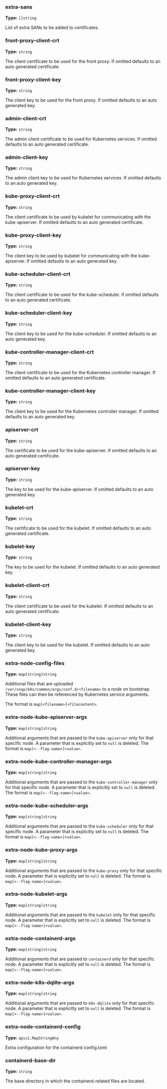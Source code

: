 ### extra-sans
**Type:** `[]string`<br>

List of extra SANs to be added to certificates.

### front-proxy-client-crt
**Type:** `string`<br>

The client certificate to be used for the front proxy.
If omitted defaults to an auto generated certificate.

### front-proxy-client-key
**Type:** `string`<br>

The client key to be used for the front proxy.
If omitted defaults to an auto generated key.

### admin-client-crt
**Type:** `string`<br>

The admin client certificate to be used for Kubernetes services.
If omitted defaults to an auto generated certificate.

### admin-client-key
**Type:** `string`<br>

The admin client key to be used for Kubernetes services.
If omitted defaults to an auto generated key.

### kube-proxy-client-crt
**Type:** `string`<br>

The client certificate to be used by kubelet for communicating with the kube-apiserver.
If omitted defaults to an auto generated certificate.

### kube-proxy-client-key
**Type:** `string`<br>

The client key to be used by kubelet for communicating with the kube-apiserver.
If omitted defaults to an auto generated key.

### kube-scheduler-client-crt
**Type:** `string`<br>

The client certificate to be used for the kube-scheduler.
If omitted defaults to an auto generated certificate.

### kube-scheduler-client-key
**Type:** `string`<br>

The client key to be used for the kube-scheduler.
If omitted defaults to an auto generated key.

### kube-controller-manager-client-crt
**Type:** `string`<br>

The client certificate to be used for the Kubernetes controller manager.
If omitted defaults to an auto generated certificate.

### kube-controller-manager-client-key
**Type:** `string`<br>

The client key to be used for the Kubernetes controller manager.
If omitted defaults to an auto generated key.

### apiserver-crt
**Type:** `string`<br>

The certificate to be used for the kube-apiserver.
If omitted defaults to an auto generated certificate.

### apiserver-key
**Type:** `string`<br>

The key to be used for the kube-apiserver.
If omitted defaults to an auto generated key.

### kubelet-crt
**Type:** `string`<br>

The certificate to be used for the kubelet.
If omitted defaults to an auto generated certificate.

### kubelet-key
**Type:** `string`<br>

The key to be used for the kubelet.
If omitted defaults to an auto generated key.

### kubelet-client-crt
**Type:** `string`<br>

The client certificate to be used for the kubelet.
If omitted defaults to an auto generated certificate.

### kubelet-client-key
**Type:** `string`<br>

The client key to be used for the kubelet.
If omitted defaults to an auto generated key.

### extra-node-config-files
**Type:** `map[string]string`<br>

Additional files that are uploaded `/var/snap/k8s/common/args/conf.d/<filename>`
to a node on bootstrap. These files can then be referenced by Kubernetes
service arguments.

The format is `map[<filename>]<filecontent>`.

### extra-node-kube-apiserver-args
**Type:** `map[string]string`<br>

Additional arguments that are passed to the `kube-apiserver` only for that specific node.
A parameter that is explicitly set to `null` is deleted.
The format is `map[<--flag-name>]<value>`.

### extra-node-kube-controller-manager-args
**Type:** `map[string]string`<br>

Additional arguments that are passed to the `kube-controller-manager` only for that specific node.
A parameter that is explicitly set to `null` is deleted.
The format is `map[<--flag-name>]<value>`.

### extra-node-kube-scheduler-args
**Type:** `map[string]string`<br>

Additional arguments that are passed to the `kube-scheduler` only for that specific node.
A parameter that is explicitly set to `null` is deleted.
The format is `map[<--flag-name>]<value>`.

### extra-node-kube-proxy-args
**Type:** `map[string]string`<br>

Additional arguments that are passed to the `kube-proxy` only for that specific node.
A parameter that is explicitly set to `null` is deleted.
The format is `map[<--flag-name>]<value>`.

### extra-node-kubelet-args
**Type:** `map[string]string`<br>

Additional arguments that are passed to the `kubelet` only for that specific node.
A parameter that is explicitly set to `null` is deleted.
The format is `map[<--flag-name>]<value>`.

### extra-node-containerd-args
**Type:** `map[string]string`<br>

Additional arguments that are passed to `containerd` only for that specific node.
A parameter that is explicitly set to `null` is deleted.
The format is `map[<--flag-name>]<value>`.

### extra-node-k8s-dqlite-args
**Type:** `map[string]string`<br>

Additional arguments that are passed to `k8s-dqlite` only for that specific node.
A parameter that is explicitly set to `null` is deleted.
The format is `map[<--flag-name>]<value>`.

### extra-node-containerd-config
**Type:** `apiv1.MapStringAny`<br>

Extra configuration for the containerd config.toml

### containerd-base-dir
**Type:** `string`<br>

The base directory in which the containerd-related files are located.


